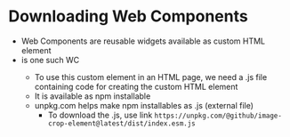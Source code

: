 # Downloading Web Components

- Web Components are reusable widgets available as custom HTML element
- <image-crop-element> is one such WC
  - To use this custom element in an HTML page, we need a .js file containing code for creating the custom HTML element
  - It is available as npm installable
  - unpkg.com helps make npm installables as .js (external file)
    - To download the .js, use link `https://unpkg.com/@github/image-crop-element@latest/dist/index.esm.js`

